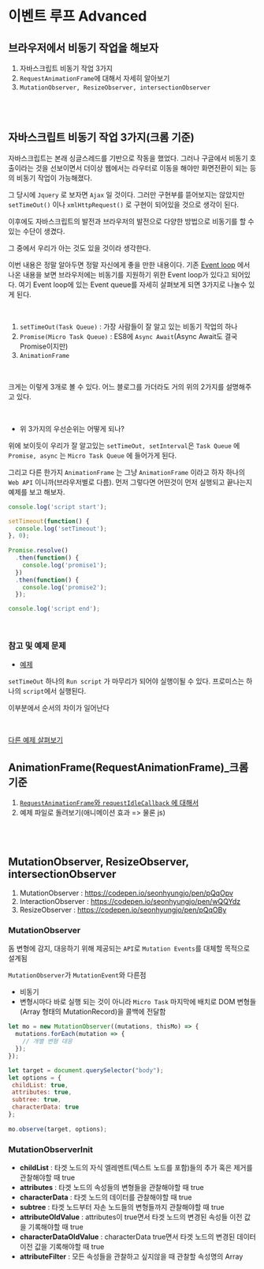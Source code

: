 # 이벤트 루프 Advanced

## 브라우저에서 비동기 작업을 해보자

1. 자바스크립트 비동기 작업 3가지
2. `RequestAnimationFrame`에 대해서 자세히 알아보기
3. `MutationObserver, ResizeObserver, intersectionObserver`

<br/>
<br/>

## 자바스크립트 비동기 작업 3가지(크롬 기준)

자바스크립트는 본래 싱글스레드를 기반으로 작동을 했었다. 그러나 구글에서 비동기 호출이라는 것을 선보이면서 더이상 웹에서는 라우터로 이동을 해야만 화면전환이 되는 등의 비동기 작업이 가능해졌다. 
<br/>

그 당시에 `Jquery` 로 보자면 `Ajax` 일 것이다. 그러만 구현부를 뜯어보지는 않았지만 `setTimeOut()` 이나 `xmlHttpRequest()` 로 구현이 되어있을 것으로 생각이 된다.
<br/>

이후에도 자바스크립트의 발전과 브라우저의 발전으로 다양한 방법으로 비동기를 할 수 있는 수단이 생겼다. 
<br/>

그 중에서 우리가 아는 것도 있을 것이라 생각한다.
<br/>

이번 내용은 정말 알아두면 정말 자신에게 좋을 만한 내용이다. 기존 [Event loop](https://github.com/BKJang/Concept_of_FrontEnd/blob/master/JavaScript/자바스크립트의%20이벤트루프(Event%20Loop).md) 에서 나온 내용을 보면 브라우저에는 비동기를 지원하기 위한 Event loop가 있다고 되어있다. 여기 Event loop에 있는 Event queue를 자세히 살펴보게 되면 3가지로 나눌수 있게 된다.

<br/>

1. `setTimeOut(Task Queue)` : 가장 사람들이 잘 알고 있는 비동기 작업의 하나
2. `Promise(Micro Task Queue)` : ES8에 `Async Await`(Async Await도 결국 Promise이지만)
3. `AnimationFrame`

<br/>

크게는 이렇게 3개로 볼 수 있다. 어느 블로그를 가더라도 거의 위의 2가지를 설명해주고 있다.

<br/>

- 위 3가지의 우선순위는 어떻게 되나?

위에 보이듯이 우리가 잘 알고있는 `setTimeOut, setInterval`은 `Task Queue` 에 `Promise, async` 는 `Micro Task Queue` 에 들어가게 된다.

그리고 다른 한가지 `AnimationFrame` 는 그냥 `AnimationFrame` 이라고 하자 하나의 `Web API` 이니까(브라우저별로 다름). 먼저 그렇다면 어떤것이 먼저 실행되고 끝나는지 예제를 보고 해보자.
<br/>

```js 
console.log('script start'); 

setTimeout(function() { 
  console.log('setTimeout'); 
}, 0); 
	
Promise.resolve()
  .then(function() { 
    console.log('promise1'); 
  })
  .then(function() { 
    console.log('promise2'); 
  }); 

console.log('script end');
```

<br/>

### 참고 및 예제 문제

- [예제](https://jakearchibald.com/2015/tasks-microtasks-queues-and-schedules)

`setTimeOut` 하나의 `Run script` 가 마무리가 되어야 실행이될 수 있다. 프로미스는 하나의 `script`에서 실행된다. 
<br/>

이부분에서 순서의 차이가 일어난다

<br/>

[다른 예제 살펴보기]((https://jakearchibald.com/2015/tasks-microtasks-queues-and-schedules))
<br/>

## AnimationFrame(RequestAnimationFrame)_크롬 기준

1. [`RequestAnimationFrame`와 `requestIdleCallback` 에 대해서](https://www.slideshare.net/deview/133-vsync)
2.  예제 파일로 돌려보기(애니메이션 효과 => 물론 js)

<br/>
<br/>

## MutationObserver, ResizeObserver, intersectionObserver

1. MutationObserver : https://codepen.io/seonhyungjo/pen/pQqOpv
2. InteractionObserver : https://codepen.io/seonhyungjo/pen/wQQYdz
3. ResizeObserver : https://codepen.io/seonhyungjo/pen/pQqOBy
   

### MutationObserver

돔 변형에 감지, 대응하기 위해 제공되는 `API`로 `Mutation Events`를 대체할 목적으로 설계됨

`MutationObserver`가 `MutationEvent`와 다른점

- 비동기
- 변형시마다 바로 실행 되는 것이 아니라 `Micro Task` 마지막에 배치로 DOM 변형들(Array 형태의 MutationRecord)을 콜백에 전달함

```js
let mo = new MutationObserver((mutations, thisMo) => {
  mutations.forEach(mutation => {
    // 개별 변형 대응
  });
});

let target = document.querySelector("body");
let options = {
 childList: true,
 attributes: true,
 subtree: true,
 characterData: true
};
 
mo.observe(target, options);
```

### MutationObserverInit

- **childList** : 타겟 노드의 자식 엘레멘트(텍스트 노드를 포함)들의 추가 혹은 제거를 관찰해야할 때 true
- **attributes** : 타겟 노드의 속성들의 변형들을 관찰해야할 때 true
- **characterData** : 타겟 노드의 데이터를 관찰해야할 때 true
- **subtree** : 타겟 노드부터 자손 노드들의 변형들까지 관찰해야할 때 true
- **attributeOldValue** : attributes이 true면서 타겟 노드의 변경된 속성들 이전 값을 기록해야할 때 true
- **characterDataOldValue** : characterData true면서 타겟 노드의 변경된 데이터 이전 값을 기록해야할 때 true
- **attributeFilter** : 모든 속성들을 관찰하고 싶지않을 때 관찰할 속성명의 Array